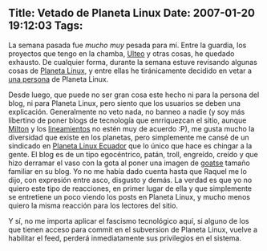 Title: Vetado de Planeta Linux
Date: 2007-01-20 19:12:03
Tags: 
---
<p>La semana pasada fue <em>mucho muy</em> pesada para mí. Entre la guardia, los proyectos que tengo en la chamba, <a target="_blank" href="http://www.ulteo.com/">Ulteo</a> y otras cosas, he quedado exhausto. De cualquier forma, durante la semana estuve revisando algunas cosas de <a target="_blank" href="http://www.planetalinux.org">Planeta Linux</a>, y entre ellas he tiránicamente decidido en vetar a <a target="_blank" href="http://damog.net/pipermail/planetalinux_damog.net/2007-January/000162.html">una persona</a> de Planeta Linux.</p>

<p>Desde luego, que puede no ser gran cosa este hecho ni para la persona del blog, ni para Planeta Linux, pero siento que los usuarios se deben una explicación. Generalmente no veto nada, no banneo a nadie (y soy más libertino de poner blogs de tecnología que enrriquezcan el sitio, aunque <a target="_blank" href="http://www.milmazz.com">Milton</a> y los <a target="_blank" href="http://www.planetalinux.org/lineamientos.php">lineamientos</a> no estén muy de acuerdo :P), me gusta mucho la diversidad que existe en los planetas, pero simplemente me cansé de un sindicado en <a target="_blank" href="http://ec.planetalinux.org">Planeta Linux Ecuador</a> que lo único que hace es chingar a la gente. El blog es de un tipo egocéntrico, patán, troll, engreído, creído y que hizo derramar el vaso con la gota al poner una imagen de <a target="_blank" href="http://en.wikipedia.org/wiki/Goatse.cx">goatse</a> tamaño familiar en su blog. Yo no me había dado cuenta hasta que Raquel me lo dijo, con expresión entre asco, disgusto y demás. La verdad es que yo no quiero este tipo de reacciones, en primer lugar de ella y que simplemente se entretiene un poco viendo los posts en Planeta Linux, y mucho menos quiero la misma reacción para los lectores del sitio.</p>

<p>Y sí, no me importa aplicar el fascismo tecnológico aquí, si alguno de los que tienen acceso para commit en el subversion de Planeta Linux, vuelve a habilitar el feed, perderá inmediatamente sus privilegios en el sistema.</p>
